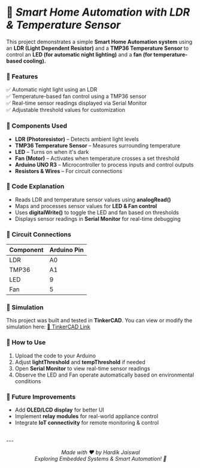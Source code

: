 # 🌟 _Smart Home Automation with LDR & Temperature Sensor_

This project demonstrates a simple **Smart Home Automation system** using an **LDR (Light Dependent Resistor)** and a **TMP36 Temperature Sensor** to control an **LED (for automatic night lighting)** and a **fan (for temperature-based cooling).**  

### 🚀 Features  
✅ Automatic night light using an LDR  
✅ Temperature-based fan control using a TMP36 sensor  
✅ Real-time sensor readings displayed via Serial Monitor  
✅ Adjustable threshold values for customization  

### 🔧 Components Used  
- **LDR (Photoresistor)** – Detects ambient light levels  
- **TMP36 Temperature Sensor** – Measures surrounding temperature  
- **LED** – Turns on when it's dark  
- **Fan (Motor)** – Activates when temperature crosses a set threshold  
- **Arduino UNO R3** – Microcontroller to process inputs and control outputs  
- **Resistors & Wires** – For circuit connections  

### 📜 Code Explanation  
- Reads LDR and temperature sensor values using **analogRead()**  
- Maps and processes sensor values for **LED & Fan control**  
- Uses **digitalWrite()** to toggle the LED and fan based on thresholds  
- Displays sensor readings in **Serial Monitor** for real-time debugging  

### 🔌 Circuit Connections  
| Component | Arduino Pin |
|-----------|------------|
| LDR       | A0         |
| TMP36     | A1         |
| LED       | 9          |
| Fan       | 5          |

### 📸 Simulation  
This project was built and tested in **TinkerCAD**. You can view or modify the simulation here: [🔗 TinkerCAD Link](https://www.tinkercad.com/things/1syJ0ihAiga-smart-light-and-fan-automation?sharecode=nxrHhSjw3-JQ8oMcYJHdpOPWFktW9LUOS0673Uy2-4E)  

### 🎯 How to Use  
1. Upload the code to your Arduino  
2. Adjust **lightThreshold** and **tempThreshold** if needed  
3. Open **Serial Monitor** to view real-time sensor readings  
4. Observe the LED and Fan operate automatically based on environmental conditions  

### 📌 Future Improvements  
- Add **OLED/LCD display** for better UI  
- Implement **relay modules** for real-world appliance control  
- Integrate **IoT connectivity** for remote monitoring & control  
<br/>
---
<br/>
<p align="center">
<i>Made with ❤️ by Hardik Jaiswal</i> <br>
<i>Exploring Embedded Systems & Smart Automation! 🚀</i>
</p>

